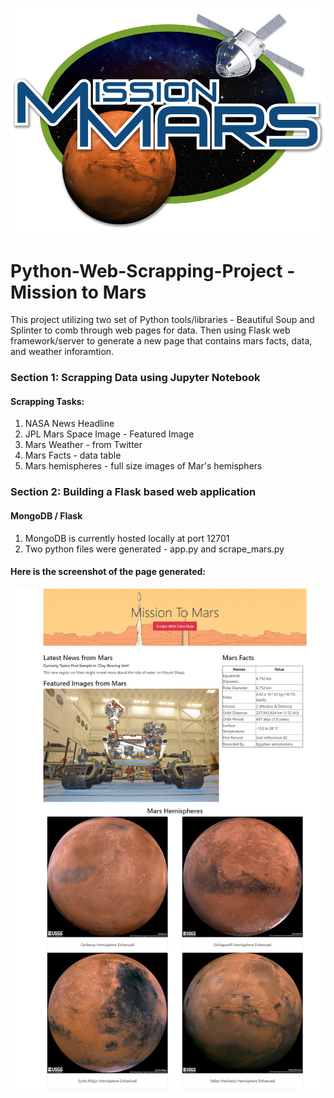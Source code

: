 ![banner](mission.png)
# Python-Web-Scrapping-Project - Mission to Mars
This project utilizing two set of Python tools/libraries - Beautiful Soup and Splinter to comb through web pages for data. Then using Flask web framework/server to generate a new page that contains mars facts, data, and weather inforamtion.

### Section 1: Scrapping Data using Jupyter Notebook
#### Scrapping Tasks:
1. NASA News Headline
2. JPL Mars Space Image - Featured Image
3. Mars Weather - from Twitter
4. Mars Facts - data table
5. Mars hemispheres - full size images of Mar's hemisphers

### Section 2: Building a Flask based web application
#### MongoDB / Flask
1. MongoDB is currently hosted locally at port 12701
2. Two python files were generated - app.py and scrape_mars.py

#### Here is the screenshot of the page generated:
![screenshot](screenshot.jpg)


